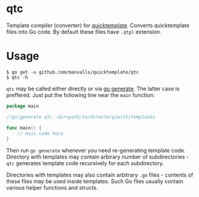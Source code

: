 # qtc

Template compiler (converter) for [quicktemplate](https://github.com/manvalls/quicktemplate).
Converts quicktemplate files into Go code. By default these files
have `.qtpl` extension.

# Usage

```
$ go get -u github.com/manvalls/quicktemplate/qtc
$ qtc -h
```

`qtc` may be called either directly or via [go generate](https://blog.golang.org/generate).
The latter case is preffered. Just put the following line near the `main` function:

```go
package main

//go:generate qtc -dir=path/to/directory/with/templates

func main() {
    // main code here
}
```

Then run `go generate` whenever you need re-generating template code.
Directory with templates may contain arbirary number of subdirectories -
`qtc` generates template code recursively for each subdirectory.

Directories with templates may also contain arbitrary `.go` files - contents
of these files may be used inside templates. Such Go files usually contain
various helper functions and structs.
